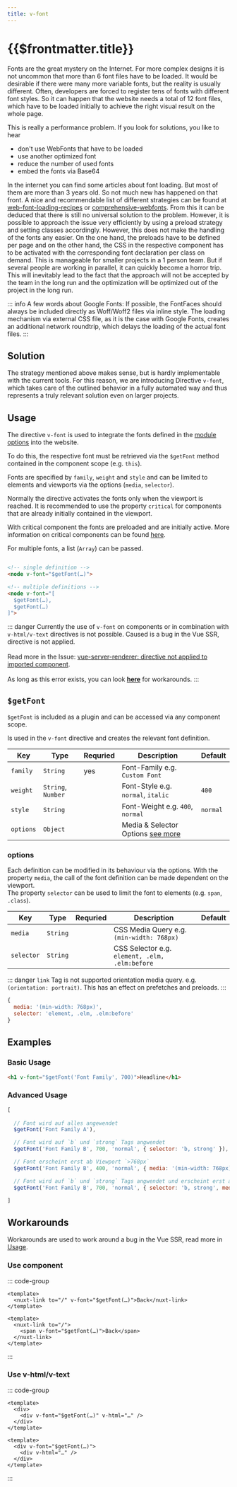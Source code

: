 ```yaml
---
title: v-font
---
```


# {{$frontmatter.title}}

Fonts are the great mystery on the Internet. For more complex designs it is not uncommon that more than 6 font files have to be loaded. It would be desirable if there were many more variable fonts, but the reality is usually different. Often, developers are forced to register tens of fonts with different font styles. So it can happen that the website needs a total of 12 font files, which have to be loaded initially to achieve the right visual result on the whole page.

This is really a performance problem. If you look for solutions, you like to hear

- don't use WebFonts that have to be loaded
- use another optimized font
- reduce the number of used fonts
- embed the fonts via Base64

In the internet you can find some articles about font loading. But most of them are more than 3 years old. So not much new has happened on that front. A nice and recommendable list of different strategies can be found at [web-font-loading-recipes](https://github.com/zachleat/web-font-loading-recipes) or
[comprehensive-webfonts](https://www.zachleat.com/web/comprehensive-webfonts/). From this it can be deduced that there is still no universal solution to the problem. However, it is possible to approach the issue very efficiently by using a preload strategy and setting classes accordingly. However, this does not make the handling of the fonts any easier. On the one hand, the preloads have to be defined per page and on the other hand, the CSS in the respective component has to be activated with the corresponding font declaration per class on demand. This is manageable for smaller projects in a 1 person team. But if several people are working in parallel, it can quickly become a horror trip. This will inevitably lead to the fact that the approach will not be accepted by the team in the long run and the optimization will be optimized out of the project in the long run.

::: info
A few words about Google Fonts: If possible, the FontFaces should always be included directly as Woff/Woff2 files via inline style. The loading mechanism via external CSS file, as it is the case with Google Fonts, creates an additional network roundtrip, which delays the loading of the actual font files.
:::

## Solution

The strategy mentioned above makes sense, but is hardly implementable with the current tools. For this reason, we are introducing Directive `v-font`, which takes care of the outlined behavior in a fully automated way and thus represents a truly relevant solution even on larger projects.

## Usage

The directive `v-font` is used to integrate the fonts defined in the [module options](/v1/guide/options#fonts) into the website.

To do this, the respective font must be retrieved via the `$getFont` method contained in the component scope (e.g. `this`).

Fonts are specified by `family`, `weight` and `style` and can be limited to elements and viewports via the options (`media`, `selector`).

Normally the directive activates the fonts only when the viewport is reached.
It is recommended to use the property `critical` for components that are already initially contained in the viewport.

With critical component the fonts are preloaded and are initially active.
More information on critical components can be found [here](/v1/guide/usage#critical-prop-for-critical-components).

For multiple fonts, a list (`Array`) can be passed.

````html

<!-- single definition -->
<node v-font="$getFont(…)">

<!-- multiple definitions -->
<node v-font="[
  $getFont(…),
  $getFont(…)
]">
````

::: danger
Currently the use of `v-font` on components or in combination with `v-html/v-text` directives is not possible. Caused is a bug in the Vue SSR, directive is not applied.<br><br>Read more in the Issue: [vue-server-renderer: directive not applied to imported component](https://github.com/vuejs/vue/issues/10733).<br><br>As long as this error exists, you can look [**here**](/v1/directives/v-font#workarounds) for workarounds.
:::

## `$getFont`

`$getFont` is included as a plugin and can be accessed via any component scope.

Is used in the `v-font` directive and creates the relevant font definition.

| Key       | Type               | Requried | Description                                                     | Default  |
| --------- | ------------------ | -------- | --------------------------------------------------------------- | -------- |
| `family`  | `String`           | yes      | Font-Family e.g. `Custom Font`                                  |          |
| `weight`  | `String`, `Number` |          | Font-Style e.g. `normal`, `italic`                              | `400`    |
| `style`   | `String`           |          | Font-Weight e.g. `400`, `normal`                                | `normal` |
| `options` | `Object`           |          | Media & Selector Options [see more](/v1/directives/v-font#options) |          |

### options

Each definition can be modified in its behaviour via the options.
With the property `media`, the call of the font definition can be made dependent on the viewport.  
The property `selector` can be used to limit the font to elements (e.g. `span`, `.class`).

| Key        | Type     | Requried | Description                                    | Default |
| ---------- | -------- | -------- | ---------------------------------------------- | ------- |
| `media`    | `String` |          | CSS Media Query e.g. `(min-width: 768px)`      |         |
| `selector` | `String` |          | CSS Selector e.g. `element, .elm, .elm:before` |         |

::: danger
`link` Tag is not supported orientation media query. e.g. `(orientation: portrait)`.
This has an effect on prefetches and preloads.
:::

````js
{
  media: '(min-width: 768px)',
  selector: 'element, .elm, .elm:before'
}
````

## Examples

### Basic Usage

````html
<h1 v-font="$getFont('Font Family', 700)">Headline</h1>
````

### Advanced Usage

````js
[
  
  // Font wird auf alles angewendet
  $getFont('Font Family A'),

  // Font wird auf `b` und `strong` Tags angwendet
  $getFont('Font Family B', 700, 'normal', { selector: 'b, strong' }),

  // Font erscheint erst ab Viewport `>768px`
  $getFont('Font Family B', 400, 'normal', { media: '(min-width: 768px)' }),

  // Font wird auf `b` und `strong` Tags angwendet und erscheint erst ab Viewport `>768px`
  $getFont('Font Family B', 700, 'normal', { selector: 'b, strong', media: '(min-width: 768px)' })

]
````

## Workarounds

Workarounds are used to work around a bug in the Vue SSR, read more in [Usage](/v1/directives/v-font#usage).

### Use component

::: code-group

````html[Bad]
<template>
  <nuxt-link to="/" v-font="$getFont(…)">Back</nuxt-link>
</template>
````

````html[Good]
<template>
  <nuxt-link to="/">
    <span v-font="$getFont(…)">Back</span>
  </nuxt-link>
</template>
````

:::

### Use v-html/v-text

::: code-group

````html[Bad]
<template>
  <div>
    <div v-font="$getFont(…)" v-html="…" />
  </div>
</template>
````

````html[Good]
<template>
  <div v-font="$getFont(…)">
    <div v-html="…" />
  </div>
</template>
````

:::
